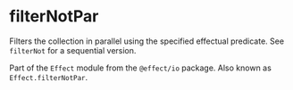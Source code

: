 # filterNotPar

Filters the collection in parallel using the specified effectual predicate.
See `filterNot` for a sequential version.

Part of the `Effect` module from the `@effect/io` package. Also known as `Effect.filterNotPar`.
